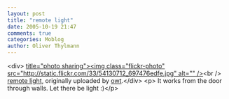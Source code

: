 ```yaml
---
layout: post
title: "remote light"
date: 2005-10-19 21:47
comments: true
categories: Moblog
author: Oliver Thylmann
---
```



&lt;div&gt;	[ title=&quot;photo sharing&quot;&gt;&lt;img class=&quot;flickr-photo&quot; src=&quot;http://static.flickr.com/33/54130712_697476edfe.jpg&quot; alt=&quot;&quot; /&gt;](http://www.flickr.com/photos/oliver/54130712/)&lt;br /&gt;	[remote light](http://www.flickr.com/photos/oliver/54130712/), originally uploaded by [owt](http://www.flickr.com/people/oliver/).&lt;/div&gt;				&lt;p&gt;	It works from the door through walls. Let there be light :)&lt;/p&gt;



